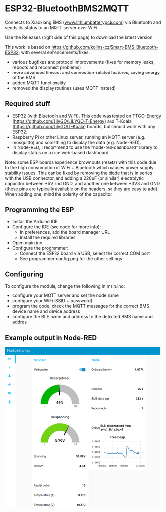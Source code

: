 # ESP32-BluetoothBMS2MQTT

Connects to Xiaoxiang BMS (www.lithiumbatterypcb.com) via Bluetooth and sends its status to an MQTT server over WiFi.

Use the Releases (right side of this page) to download the latest version.


This work is based on https://github.com/kolins-cz/Smart-BMS-Bluetooth-ESP32, with several enhancements/fixes:
* various bugfixes and protocol improvements (fixes for memory leaks, reboots and reconnect problems)
* more advanced timeout and connection-related features, saving energy of the BMS
* added MQTT functionality
* removed the display routines (uses MQTT instead)

## Required stuff
* ESP32 (with Bluetooth and WiFi). This code was tested on TTGO-Energy (https://github.com/LilyGO/LILYGO-T-Energy) and T-Koala (https://github.com/LilyGO/T-Koala) boards, but should work with any ESP32.
* Raspberry Pi or other Linux server, running an MQTT server (e.g. mosquitto) and something to display the data (e.g. Node-RED).
* In Node-RED, I recommend to use the "node-red-dashboard" library to display status on a nice web-based dashboard.

Note: some ESP boards experience brownouts (resets) with this code due to the high consumption of WiFi + Bluetooth which causes power supply stability issues. This can be fixed by removing the diode that is in series with the USB connector, and adding a 220uF (or similar) electrolytic capacitor between +5V and GND, and another one between +3V3 and GND (these pins are typically available on the headers, so they are easy to add). When adding one, mind the polarity of the capacitor.

## Programming the ESP
* Install the Arduino IDE
* Configure the IDE (see code for more info):
	* In preferences, add the board manager URL
	* Install the required libraries
* Open main.ino
* Configure the programmer:
	* Connect the ESP32 board via USB, select the correct COM port
	* See programmer-config.png for the other settings

## Configuring
To configure the module, change the following in main.ino:
* configure your MQTT server and set the node name
* configure your WiFi (SSID + password)
* program the code, check the MQTT messages for the correct BMS device name and device address
* configure the BLE name and address to the detected BMS name and addres

## Example output in Node-RED
<img src="Example implementation Node-RED.png" width="500px"></br>
